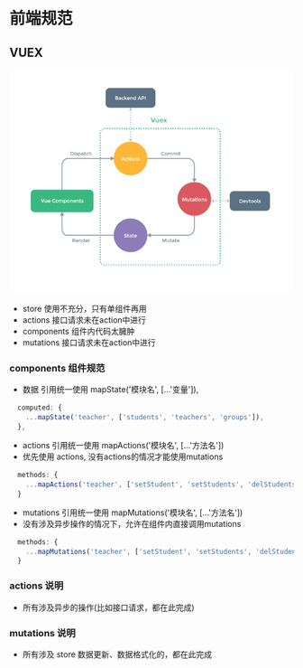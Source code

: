 # 前端规范

## VUEX
![vuex](vuex.png)
- store 使用不充分，只有单组件再用
- actions 接口请求未在action中进行
- components 组件内代码太臃肿
- mutations 接口请求未在action中进行


### components 组件规范
- 数据 引用统一使用 mapState('模块名', [...'变量']),
```js
  computed: {
    ...mapState('teacher', ['students', 'teachers', 'groups']),
  },
```
- actions 引用统一使用 mapActions('模块名', [...'方法名'])
- 优先使用 actions, 没有actions的情况才能使用mutations
```js
  methods: {
    ...mapActions('teacher', ['setStudent', 'setStudents', 'delStudents'])
  }
```
- mutations 引用统一使用 mapMutations('模块名', [...'方法名'])
- 没有涉及异步操作的情况下，允许在组件内直接调用mutations
```js
  methods: {
    ...mapMutations('teacher', ['setStudent', 'setStudents', 'delStudents'])
  }
```
### actions 说明
- 所有涉及异步的操作(比如接口请求，都在此完成)
### mutations 说明
- 所有涉及 store 数据更新、数据格式化的，都在此完成
